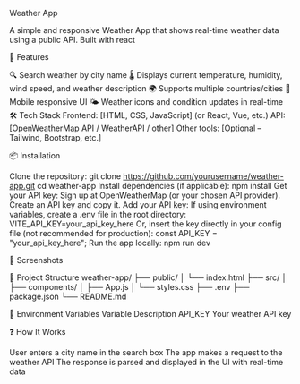 Weather App

A simple and responsive Weather App that shows real-time weather data using a public API. Built with react

🚀 Features

🔍 Search weather by city name
🌡️ Displays current temperature, humidity, wind speed, and weather description
🌍 Supports multiple countries/cities
📱 Mobile responsive UI
🌤️ Weather icons and condition updates in real-time
🛠️ Tech Stack
Frontend: [HTML, CSS, JavaScript] (or React, Vue, etc.)
API: [OpenWeatherMap API / WeatherAPI / other]
Other tools: [Optional – Tailwind, Bootstrap, etc.]

📦 Installation

Clone the repository:
git clone https://github.com/yourusername/weather-app.git
cd weather-app
Install dependencies (if applicable):
npm install
Get your API key:
Sign up at OpenWeatherMap (or your chosen API provider).
Create an API key and copy it.
Add your API key:
If using environment variables, create a .env file in the root
directory:
VITE_API_KEY=your_api_key_here
Or, insert the key directly in your config file (not recommended for production):
const API_KEY = "your_api_key_here";
Run the app locally:
npm run dev

📸 Screenshots

📁 Project Structure
weather-app/
├── public/
│ └── index.html
├── src/
│ ├── components/
│ ├── App.js
│ └── styles.css
├── .env
├── package.json
└── README.md

🔐 Environment Variables
Variable Description
API_KEY Your weather API key

❓ How It Works

User enters a city name in the search box
The app makes a request to the weather API
The response is parsed and displayed in the UI with real-time data
